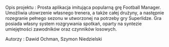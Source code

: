 Opis projektu :
Prosta aplikacja imitująca popularną grę Football Manager. 
Umożliwia utowrzenie własnego trenera, a także całej drużyny,
a następnie rozegranie pełnego sezonu w utworzonej na potrzeby
gry Superlidze. Gra posiada własny system rozgrywania 
spotkań, oparty na syntezie umiejętności zawodników
oraz czynników losowych.

Autorzy : Dawid Ochman, Szymon Niedzielski
